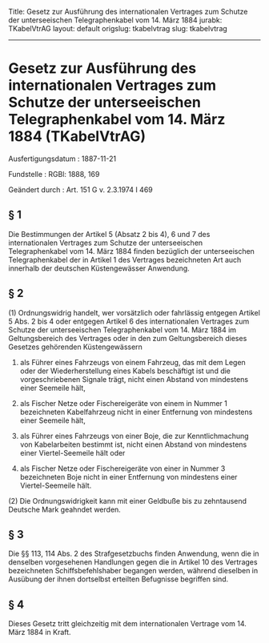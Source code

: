 Title: Gesetz zur Ausführung des internationalen Vertrages zum Schutze der unterseeischen
  Telegraphenkabel vom 14. März 1884
jurabk: TKabelVtrAG
layout: default
origslug: tkabelvtrag
slug: tkabelvtrag

---

# Gesetz zur Ausführung des internationalen Vertrages zum Schutze der unterseeischen Telegraphenkabel vom 14. März 1884 (TKabelVtrAG)

Ausfertigungsdatum
:   1887-11-21

Fundstelle
:   RGBl: 1888, 169

Geändert durch
:   Art. 151 G v. 2.3.1974 I 469


## § 1

Die Bestimmungen der Artikel 5 (Absatz 2 bis 4), 6 und 7 des
internationalen Vertrages zum Schutze der unterseeischen
Telegraphenkabel vom 14. März 1884 finden bezüglich der unterseeischen
Telegraphenkabel der in Artikel 1 des Vertrages bezeichneten Art auch
innerhalb der deutschen Küstengewässer Anwendung.


## § 2

(1) Ordnungswidrig handelt, wer vorsätzlich oder fahrlässig entgegen
Artikel 5 Abs. 2 bis 4 oder entgegen Artikel 6 des internationalen
Vertrages zum Schutze der unterseeischen Telegraphenkabel vom 14. März
1884 im Geltungsbereich des Vertrages oder in den zum Geltungsbereich
dieses Gesetzes gehörenden Küstengewässern

1.  als Führer eines Fahrzeugs von einem Fahrzeug, das mit dem Legen oder
    der Wiederherstellung eines Kabels beschäftigt ist und die
    vorgeschriebenen Signale trägt, nicht einen Abstand von mindestens
    einer Seemeile hält,


2.  als Fischer Netze oder Fischereigeräte von einem in Nummer 1
    bezeichneten Kabelfahrzeug nicht in einer Entfernung von mindestens
    einer Seemeile hält,


3.  als Führer eines Fahrzeugs von einer Boje, die zur Kenntlichmachung
    von Kabelarbeiten bestimmt ist, nicht einen Abstand von mindestens
    einer Viertel-Seemeile hält oder


4.  als Fischer Netze oder Fischereigeräte von einer in Nummer 3
    bezeichneten Boje nicht in einer Entfernung von mindestens einer
    Viertel-Seemeile hält.




(2) Die Ordnungswidrigkeit kann mit einer Geldbuße bis zu zehntausend
Deutsche Mark geahndet werden.


## § 3

Die §§ 113, 114 Abs. 2 des Strafgesetzbuchs finden Anwendung, wenn die
in denselben vorgesehenen Handlungen gegen die in Artikel 10 des
Vertrages bezeichneten Schiffsbefehlshaber begangen werden, während
dieselben in Ausübung der ihnen dortselbst erteilten Befugnisse
begriffen sind.


## § 4

Dieses Gesetz tritt gleichzeitig mit dem internationalen Vertrage vom
14\. März 1884 in Kraft.

